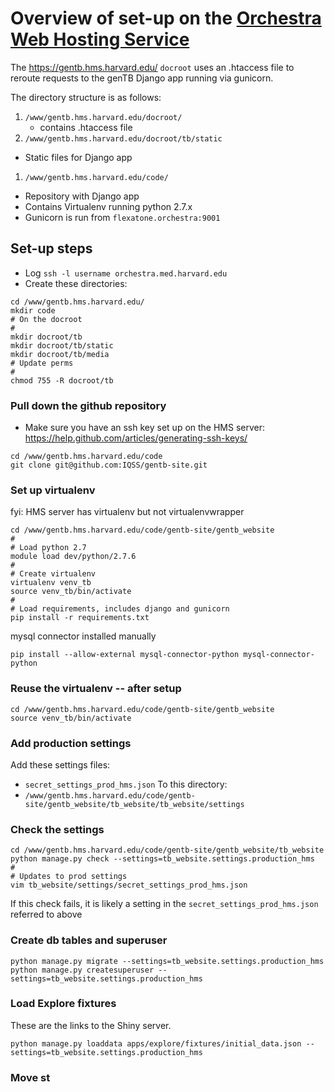 # Overview of set-up on the [Orchestra Web Hosting Service](https://wiki.med.harvard.edu/Orchestra/WebHosting)

The https://gentb.hms.harvard.edu/ ```docroot``` uses an .htaccess file to reroute requests to the genTB Django app running via gunicorn.

The directory structure is as follows:

1. ```/www/gentb.hms.harvard.edu/docroot/```
    - contains .htaccess file
1. ```/www/gentb.hms.harvard.edu/docroot/tb/static```
  - Static files for Django app
1. ```/www/gentb.hms.harvard.edu/code/```
  - Repository with Django app
  - Contains Virtualenv running python 2.7.x
  - Gunicorn is run from ```flexatone.orchestra:9001```

## Set-up steps

- Log ```ssh -l username orchestra.med.harvard.edu```
- Create these directories:
```
cd /www/gentb.hms.harvard.edu/
mkdir code
# On the docroot
#
mkdir docroot/tb
mkdir docroot/tb/static
mkdir docroot/tb/media
# Update perms
#
chmod 755 -R docroot/tb
```

### Pull down the github repository

- Make sure you have an ssh key set up on the HMS server: https://help.github.com/articles/generating-ssh-keys/

```
cd /www/gentb.hms.harvard.edu/code
git clone git@github.com:IQSS/gentb-site.git
```

### Set up virtualenv

fyi: HMS server has virtualenv but not virtualenvwrapper

```
cd /www/gentb.hms.harvard.edu/code/gentb-site/gentb_website
#
# Load python 2.7
module load dev/python/2.7.6
#
# Create virtualenv
virtualenv venv_tb
source venv_tb/bin/activate
#
# Load requirements, includes django and gunicorn
pip install -r requirements.txt
```

mysql connector installed manually
```
pip install --allow-external mysql-connector-python mysql-connector-python
```


### Reuse the virtualenv -- after setup

```
cd /www/gentb.hms.harvard.edu/code/gentb-site/gentb_website
source venv_tb/bin/activate
```

### Add production settings

Add these settings files:
  - ```secret_settings_prod_hms.json```
To this directory:
  - ```/www/gentb.hms.harvard.edu/code/gentb-site/gentb_website/tb_website/tb_website/settings```

### Check the settings

```
cd /www/gentb.hms.harvard.edu/code/gentb-site/gentb_website/tb_website
python manage.py check --settings=tb_website.settings.production_hms
#
# Updates to prod settings
vim tb_website/settings/secret_settings_prod_hms.json
```

If this check fails, it is likely a setting in the ```secret_settings_prod_hms.json``` referred to above

### Create db tables and superuser

```
python manage.py migrate --settings=tb_website.settings.production_hms
python manage.py createsuperuser --settings=tb_website.settings.production_hms
```

### Load Explore fixtures

These are the links to the Shiny server.

```
python manage.py loaddata apps/explore/fixtures/initial_data.json --settings=tb_website.settings.production_hms
```


### Move st
